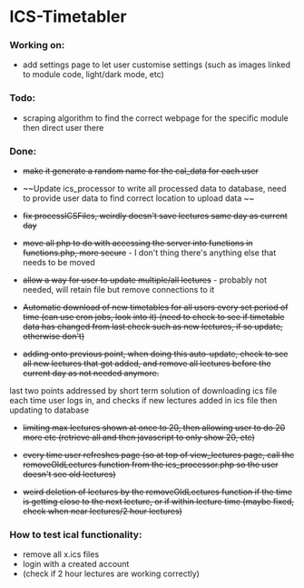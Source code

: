 # ICS-Timetabler

### Working on:

- add settings page to let user customise settings (such as images linked to module code, light/dark mode, etc)

### Todo:

- scraping algorithm to find the correct webpage for the specific module then direct user there

### Done:

- ~~make it generate a random name for the cal_data for each user~~

- ~~Update ics_processor to write all processed data to database, need to provide user data to find correct location to upload data ~~

- ~~fix processICSFiles, weirdly doesn't save lectures same day as current day~~

- ~~move all php to do with accessing the server into functions in functions.php, more secure~~ - I don't thing there's anything else that needs to be moved

- ~~allow a way for user to update multiple/all lectures~~ - probably not needed, will retain file but remove connections to it

- ~~Automatic download of new timetables for all users every set period of time (can use cron jobs, look into it) (need to check to see if timetable data has changed from last check such as new lectures, if so update, otherwise don't)~~

- ~~adding onto previous point, when doing this auto-update, check to see all new lectures that got added, and remove all lectures before the current day as not needed anymore.~~

last two points addressed by short term solution of downloading ics file each time user logs in, and checks if new lectures added in ics file then updating to database

- ~~limiting max lectures shown at once to 20, then allowing user to do 20 more etc (retrieve all and then javascript to only show 20, etc)~~

- ~~every time user refreshes page (so at top of view_lectures page, call the removeOldLectures function from the ics_processor.php so the user doesn't see old lectures)~~

- ~~weird deletion of lectures by the removeOldLectures function if the time is getting close to the next lecture, or if within lecture time (maybe fixed, check when near lectures/2 hour lectures)~~

### How to test ical functionality:
- remove all x.ics files
- login with a created account
- (check if 2 hour lectures are working correctly)

